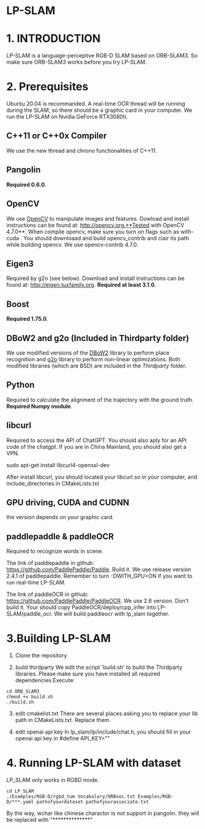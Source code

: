 # LP-SLAM

# 1. INTRODUCTION
LP-SLAM is a language-perceptive RGB-D SLAM based on ORB-SLAM3. So make sure ORB-SLAM3 works before you try LP-SLAM. 

# 2. Prerequisites
Ubuntu 20.04 is recommanded. A real-time OCR thread will be running during the SLAM, so there should be a graphic card in your computer. We run the LP-SLAM on Nvidia GeForce RTX3080ti.


## C++11 or C++0x Compiler
We use the new thread and chrono functionalities of C++11.


## Pangolin
**Required  0.6.0**.
## OpenCV
We use [OpenCV](http://opencv.org) to manipulate images and features. Dowload and install instructions can be found at: http://opencv.org.**Tested with OpenCV 4.7.0**.
When compile opencv, make sure you turn on flags such as with-cuda . You should downloaad and build opencv_contrib and clair its path while building opencv. We use opencv-contrib 4.7.0. 



## Eigen3
Required by g2o (see below). Download and install instructions can be found at: http://eigen.tuxfamily.org. **Required at least 3.1.0**.

## Boost
**Required  1.75.0**.

## DBoW2 and g2o (Included in Thirdparty folder)
We use modified versions of the [DBoW2](https://github.com/dorian3d/DBoW2) library to perform place recognition and [g2o](https://github.com/RainerKuemmerle/g2o) library to perform non-linear optimizations. Both modified libraries (which are BSD) are included in the *Thirdparty* folder.

## Python
Required to calculate the alignment of the trajectory with the ground truth. **Required Numpy module**.

## libcurl
Required to access the API of ChatGPT. You should also aply for an API code of the chatgpt. If you are in China Mainland, you should also get a VPN.

sudo apt-get install libcurl4-openssl-dev

After install libcurl, you should located your libcurl.so in your computer, and include_directories in CMakeLists.txt

## GPU driving, CUDA and CUDNN
the  version depends on your graphic card. 

## paddlepaddle & paddleOCR
Required to recognize words in scene. 

The link of paddlepaddle in github: https://github.com/PaddlePaddle/Paddle. Build it. We use release version 2.4.1 of paddlepaddle. Remember to turn -DWITH_GPU=ON if you want to run real-time LP-SLAM.

The link of paddleOCR in github:  https://github.com/PaddlePaddle/PaddleOCR. We use 2.6 version. Don't build it. Your should copy PaddleOCR/deploy/cpp_infer into LP-SLAM/paddle_ocr. We will build paddleocr with lp_slam together. 

# 3.Building LP-SLAM

1. Clone the repository

2. build thirdparty
We edit the script 'build.sh' to build the Thirdparty libraries. Please make sure you have installed all required dependencies.Execute:
```
cd ORB_SLAM3
chmod +x build.sh
./build.sh
```
3. edit cmakelist.txt
There are several places asking you to replace your lib path in CMakeLists.txt. Replace them.

4. edit openai api key
In lp_slam/lp/include/chat.h, you should fill in your openai api key in #define API_KEY=""

# 4. Running LP-SLAM with dataset
LP_SLAM only works in RGBD mode.
```
cd LP_SLAM
./Examples/RGB-D/rgbd_tum Vocabulary/ORBvoc.txt Examples/RGB-D/***.yaml pathofyourdataset pathofyourassociate.txt
```


By the way, wchar like chinese charactor is not support in pangolin. they will be replaced with "**************"
